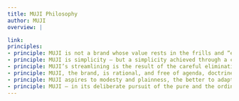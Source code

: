 ```yaml
---
title: MUJI Philosophy
author: MUJI
overview: |

link:
principles:
- principle: MUJI is not a brand whose value rests in the frills and “extras” it adds to its products.
- principle: MUJI is simplicity – but a simplicity achieved through a complexity of thought and design.
- principle: MUJI’s streamlining is the result of the careful elimination and subtraction of gratuitous features and design unrelated to function.
- principle: MUJI, the brand, is rational, and free of agenda, doctrine, and “isms.” The MUJI concept derives from us continuously asking, “What is best from an individual’s point of view?”
- principle: MUJI aspires to modesty and plainness, the better to adapt and shape itself to the styles, preferences, and practices of as wide a group of people as possible.
- principle: MUJI – in its deliberate pursuit of the pure and the ordinary – achieves the extraordinary.
---
```

